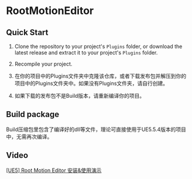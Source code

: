 # RootMotionEditor


## Quick Start

1. Clone the repository to your project's `Plugins` folder, or download the latest release and extract it to your project's `Plugins` folder.
2. Recompile your project.

1. 在你的项目中的Plugins文件夹中克隆该仓库，或者下载发布包并解压到你的项目中的Plugins文件夹中。如果没有Plugins文件夹，请自行创建。
2. 如果下载的发布包不是Build版本，请重新编译你的项目。

## Build package
Build压缩包里包含了编译好的dll等文件，理论可直接使用于UE5.5.4版本的项目中，无需再次编译。

## Video
[[UE5] Root Motion Editor 安装&使用演示](https://www.bilibili.com/video/BV1CHhLzGE7G/?p=2&share_source=copy_web&vd_source=2ebd64002590b9e579975096ec78e47a)

